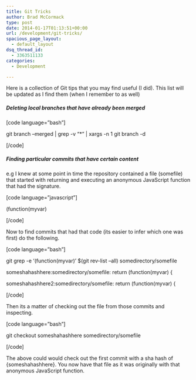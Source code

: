 ```yaml
---
title: Git Tricks
author: Brad McCormack
type: post
date: 2014-01-17T01:13:51+00:00
url: /development/git-tricks/
spacious_page_layout:
  - default_layout
dsq_thread_id:
  - 3363511133
categories:
  - Development

---
```

Here is a collection of Git tips that you may find useful (I did). This list will be updated as I find them (when I remember to as well)

##### Deleting local branches that have already been merged 

[code language=&#8221;bash&#8221;]
  
git branch &#8211;merged | grep -v &#8220;\*&#8221; | xargs -n 1 git branch -d
  
[/code]

##### Finding particular commits that have certain content 

e.g I knew at some point in time the repository contained a file (somefile) that started with returning and executing an anonymous JavaScript function that had the signature.

[code language=&#8221;javascript&#8221;]
  
(function(myvar)
  
[/code]

Now to find commits that had that code (its easier to infer which one was first) do the following.

[code language=&#8221;bash&#8221;]
  
git grep -e &#8216;(function(myvar)&#8217; $(git rev-list &#8211;all) somedirectory/somefile

someshahashhere:somedirectory/somefile: return (function(myvar) {
  
someshahashhere2:somedirectory/somefile: return (function(myvar) {
  
[/code]

Then its a matter of checking out the file from those commits and inspecting.

[code language=&#8221;bash&#8221;]
  
git checkout someshahashhere somedirectory/somefile
  
[/code]

The above could would check out the first commit with a sha hash of {someshahashhere}. You now have that file as it was originally with that anonymous JavaScript function.